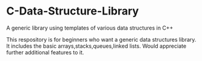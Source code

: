 # C-Data-Structure-Library
A generic library using templates of various data structures in C++ 

This respository is for beginners who want a generic data structures library.
It includes the basic arrays,stacks,queues,linked lists.
Would appreciate further additional features to it. 
